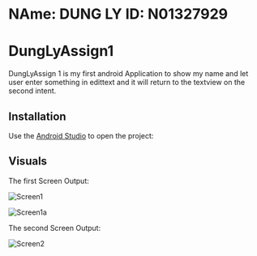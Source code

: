 # NAme: DUNG LY ID: N01327929 
# DungLyAssign1
DungLyAssign 1 is my first android Application to show my name and let user enter something in edittext and it will return to the textview on the second intent.
## Installation
Use the [Android Studio](https://developer.android.com/studio) to open the project:
## Visuals
The first Screen Output:

![Screen1](https://i.imgur.com/UU7YixS.png)

![Screen1a](https://i.imgur.com/WaCQgVK.png)

The second Screen Output:

![Screen2](https://i.imgur.com/LUPideF.png)
